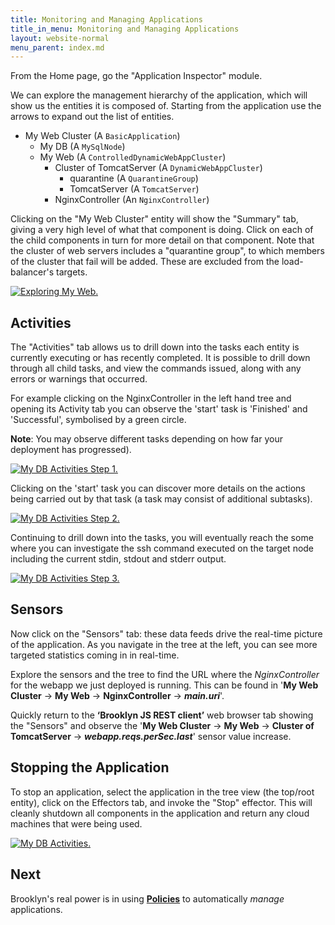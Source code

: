 ```yaml
---
title: Monitoring and Managing Applications
title_in_menu: Monitoring and Managing Applications
layout: website-normal
menu_parent: index.md
---
```


From the Home page, go the "Application Inspector" module.

We can explore the management hierarchy of the application, which will show us the entities it is composed of.  Starting from the application use the arrows to expand out the list of entities.

 * My Web Cluster (A `BasicApplication`)
     * My DB (A `MySqlNode`)
     * My Web (A `ControlledDynamicWebAppCluster`)
        * Cluster of TomcatServer (A `DynamicWebAppCluster`)
           * quarantine (A `QuarantineGroup`)
           * TomcatServer (A `TomcatServer`)
        * NginxController (An `NginxController`)

Clicking on the "My Web Cluster" entity will show the "Summary" tab,
giving a very high level of what that component is doing. 
Click on each of the child components in turn for more detail on that component. 
Note that the cluster of web servers includes a "quarantine group", to which members of the 
cluster that fail will be added. These are excluded from the load-balancer's targets.

[![Exploring My Web.](images/my-web.png)](images/my-web-large.png)


## Activities

The "Activities" tab allows us to drill down into the tasks each entity is currently executing or has recently completed. It is possible to drill down through all child tasks, and view the commands issued, along with any errors or warnings that occurred.

For example clicking on the NginxController in the left hand tree and opening its Activity tab you can observe the 'start' task is 'Finished' and 'Successful', symbolised by a green circle.

**Note**: You may observe different tasks depending on how far your deployment has progressed).

[![My DB Activities Step 1.](images/my-db-activities-step1.png)](images/my-db-activities-step1-large.png)

Clicking on the 'start' task you can discover more details on the actions being carried out by that task (a task may consist of additional subtasks).

[![My DB Activities Step 2.](images/my-db-activities-step2.png)](images/my-db-activities-step2-large.png)

Continuing to drill down into the tasks, you will eventually reach the some where you can investigate the ssh command executed on the target node including the current stdin, stdout and stderr output.

[![My DB Activities Step 3.](images/my-db-activities-step3.png)](images/my-db-activities-step3-large.png)


## Sensors

Now click on the "Sensors" tab:
these data feeds drive the real-time picture of the application.
As you navigate in the tree at the left, you can see more targeted statistics coming in in real-time.

Explore the sensors and the tree to find the URL where the _NginxController_ for the webapp we just deployed is running. This can be found in '**My Web Cluster** -> **My Web** -> **NginxController** -> **_main.uri_**'.

Quickly return to the **‘Brooklyn JS REST client’** web browser
tab showing the "Sensors" and observe the '**My Web Cluster** -> **My Web** -> **Cluster of TomcatServer** -> **_webapp.reqs.perSec.last_**' sensor value increase.  



## Stopping the Application

To stop an application, select the application in the tree view (the top/root entity), click on the Effectors tab, and invoke the "Stop" effector. This will cleanly shutdown all components in the application and return any cloud machines that were being used.

[![My DB Activities.](images/my-web-cluster-stop-confirm.png)](images/my-web-cluster-stop-confirm-large.png)


## Next

Brooklyn's real power is in using **[Policies](policies.md)**  to automatically *manage* applications. 
